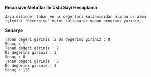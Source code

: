 **Recursive Metotlar ile Üslü Sayı Hesaplama**

    Java dilinde, taban ve üs değerleri kullanıcıdan alınan üs alma işlemini "Recursive" metot kullanarak yapan programı yazınız.

**Senaryo**

    Taban değeri giriniz :2 Üs değerini giriniz : 0
    Sonuç : 1
    Taban değeri giriniz : 2
    Üs değerini giriniz : 3
    Sonuç : 8
    Taban değeri giriniz : 5
    Üs değerini giriniz : 3
    Sonuç : 125

